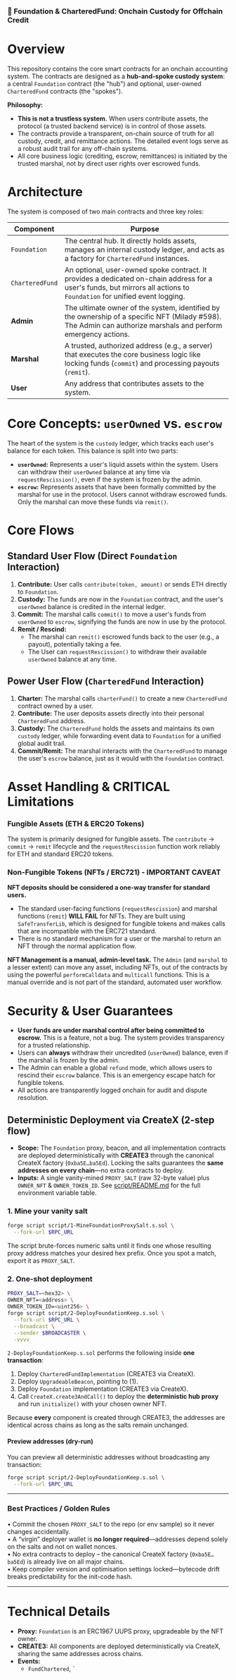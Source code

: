 ### 🏦 Foundation & CharteredFund: Onchain Custody for Offchain Credit

# Overview

This repository contains the core smart contracts for an onchain accounting system. The contracts are designed as a **hub-and-spoke custody system**: a central `Foundation` contract (the "hub") and optional, user-owned `CharteredFund` contracts (the "spokes").

**Philosophy:**
- **This is not a trustless system.** When users contribute assets, the protocol (a trusted backend service) is in control of those assets.
- The contracts provide a transparent, on-chain source of truth for all custody, credit, and remittance actions. The detailed event logs serve as a robust audit trail for any off-chain systems.
- All core business logic (crediting, escrow, remittances) is initiated by the trusted marshal, not by direct user rights over escrowed funds.

# Architecture

The system is composed of two main contracts and three key roles:

| Component         | Purpose                                                                                             |
|-------------------|-----------------------------------------------------------------------------------------------------|
| `Foundation`      | The central hub. It directly holds assets, manages an internal custody ledger, and acts as a factory for `CharteredFund` instances. |
| `CharteredFund`   | An optional, user-owned spoke contract. It provides a dedicated on-chain address for a user's funds, but mirrors all actions to `Foundation` for unified event logging. |
| **Admin**         | The ultimate owner of the system, identified by the ownership of a specific NFT (Milady #598). The Admin can authorize marshals and perform emergency actions. |
| **Marshal**       | A trusted, authorized address (e.g., a server) that executes the core business logic like locking funds (`commit`) and processing payouts (`remit`). |
| **User**          | Any address that contributes assets to the system. |

# Core Concepts: `userOwned` vs. `escrow`

The heart of the system is the `custody` ledger, which tracks each user's balance for each token. This balance is split into two parts:
- **`userOwned`:** Represents a user's liquid assets within the system. Users can withdraw their `userOwned` balance at any time via `requestRescission()`, even if the system is frozen by the admin.
- **`escrow`:** Represents assets that have been formally committed by the marshal for use in the protocol. Users cannot withdraw escrowed funds. Only the marshal can move these funds via `remit()`.

# Core Flows

## Standard User Flow (Direct `Foundation` Interaction)
1. **Contribute:** User calls `contribute(token, amount)` or sends ETH directly to `Foundation`.
2. **Custody:** The funds are now in the `Foundation` contract, and the user's `userOwned` balance is credited in the internal ledger.
3. **Commit:** The marshal calls `commit()` to move a user's funds from `userOwned` to `escrow`, signifying the funds are now in use by the protocol.
4. **Remit / Rescind:**
   - The marshal can `remit()` escrowed funds back to the user (e.g., a payout), potentially taking a fee.
   - The User can `requestRescission()` to withdraw their available `userOwned` balance at any time.

## Power User Flow (`CharteredFund` Interaction)
1. **Charter:** The marshal calls `charterFund()` to create a new `CharteredFund` contract owned by a user.
2. **Contribute:** The user deposits assets directly into their personal `CharteredFund` address.
3. **Custody:** The `CharteredFund` holds the assets and maintains its own `custody` ledger, while forwarding event data to `Foundation` for a unified global audit trail.
4. **Commit/Remit:** The marshal interacts with the `CharteredFund` to manage the user's `escrow` balance, just as it would with the `Foundation` contract.

# Asset Handling & CRITICAL Limitations

### Fungible Assets (ETH & ERC20 Tokens)
The system is primarily designed for fungible assets. The `contribute` -> `commit` -> `remit` lifecycle and the `requestRescission` function work reliably for ETH and standard ERC20 tokens.

### Non-Fungible Tokens (NFTs / ERC721) - IMPORTANT CAVEAT
**NFT deposits should be considered a one-way transfer for standard users.**
- The standard user-facing functions (`requestRescission`) and marshal functions (`remit`) **WILL FAIL** for NFTs. They are built using `SafeTransferLib`, which is designed for fungible tokens and makes calls that are incompatible with the ERC721 standard.
- There is no standard mechanism for a user or the marshal to return an NFT through the normal application flow.

**NFT Management is a manual, admin-level task.** The `Admin` (and `marshal` to a lesser extent) can move any asset, including NFTs, out of the contracts by using the powerful `performCalldata` and `multicall` functions. This is a manual override and is not part of the standard, automated user workflow.

# Security & User Guarantees
- **User funds are under marshal control after being committed to escrow.** This is a feature, not a bug. The system provides transparency for a trusted relationship.
- Users can **always** withdraw their uncredited (`userOwned`) balance, even if the marshal is frozen by the admin.
- The Admin can enable a global `refund` mode, which allows users to rescind their `escrow` balance. This is an emergency escape hatch for fungible tokens.
- All actions are transparently logged onchain for audit and dispute resolution.

## Deterministic Deployment via CreateX (2-step flow)

- **Scope:** The `Foundation` proxy, beacon, and all implementation contracts are deployed deterministically with **CREATE3** through the canonical CreateX factory (`0xba5E…ba5Ed`).  Locking the salts guarantees the **same addresses on every chain**—no extra contracts to deploy.  
- **Inputs:** A single vanity-mined `PROXY_SALT` (raw 32-byte value) plus `OWNER_NFT` & `OWNER_TOKEN_ID`. See [script/README.md](script/README.md) for the full environment variable table.

### 1. Mine your vanity salt

```bash
forge script script/1-MineFoundationProxySalt.s.sol \
  --fork-url $RPC_URL
```

The script brute-forces numeric salts until it finds one whose resulting proxy address matches your desired hex prefix.  Once you spot a match, export it as `PROXY_SALT`.

### 2. One-shot deployment

```bash
PROXY_SALT=<hex32> \
OWNER_NFT=<address> \
OWNER_TOKEN_ID=<uint256> \
forge script script/2-DeployFoundationKeep.s.sol \
  --fork-url $RPC_URL \
  --broadcast \
  --sender $BROADCASTER \
  -vvvv
```

`2-DeployFoundationKeep.s.sol` performs the following inside **one transaction**:

1. Deploy `CharteredFundImplementation` (CREATE3 via CreateX).
2. Deploy `UpgradeableBeacon`, pointing to (1).
3. Deploy `Foundation` implementation (CREATE3 via CreateX).
4. Call `CreateX.create3AndCall()` to deploy the **deterministic hub proxy** and run `initialize()` with your chosen owner NFT.

Because **every** component is created through CREATE3, the addresses are identical across chains as long as the salts remain unchanged.

#### Preview addresses (dry-run)

You can preview all deterministic addresses without broadcasting any transaction:

```bash
forge script script/2-DeployFoundationKeep.s.sol \
  --fork-url $RPC_URL
```

---

### Best Practices / Golden Rules

• Commit the chosen `PROXY_SALT` to the repo (or env sample) so it never changes accidentally.  
• A “virgin” deployer wallet is **no longer required**—addresses depend solely on the salts and not on wallet nonces.  
• No extra contracts to deploy – the canonical CreateX factory (`0xba5E…ba5Ed`) is already live on all major chains.  
• Keep compiler version and optimisation settings locked—bytecode drift breaks predictability for the init-code hash.

---

# Technical Details
- **Proxy:** `Foundation` is an ERC1967 UUPS proxy, upgradeable by the NFT owner.
- **CREATE3:** All components are deployed deterministically via CreateX, sharing the same addresses across chains.
- **Events:**
  - `FundChartered`, `